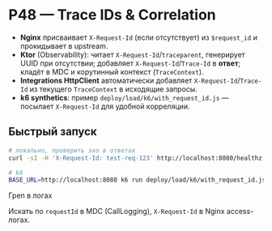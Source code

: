 # P48 — Trace IDs & Correlation

- **Nginx** присваивает `X-Request-Id` (если отсутствует) из `$request_id` и прокидывает в upstream.
- **Ktor** (Observability): читает `X-Request-Id`/`traceparent`, генерирует UUID при отсутствии; добавляет `X-Request-Id`/`Trace-Id` в **ответ**; кладёт в MDC и корутинный контекст (`TraceContext`).
- **Integrations HttpClient** автоматически добавляет `X-Request-Id`/`Trace-Id` из текущего `TraceContext` в исходящие запросы.
- **k6 synthetics**: пример `deploy/load/k6/with_request_id.js` — посылает `X-Request-Id` для удобной корреляции.

## Быстрый запуск
```bash
# локально, проверить эхо в ответах
curl -sI -H 'X-Request-Id: test-req-123' http://localhost:8080/healthz

# k6
BASE_URL=http://localhost:8080 k6 run deploy/load/k6/with_request_id.js
```

Греп в логах

Искать по `requestId` в MDC (CallLogging), `X-Request-Id` в Nginx access-логах.

